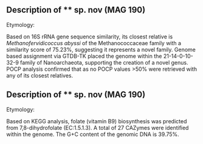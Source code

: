 ## Description of ** sp. nov (MAG 190) 
<!-- 
Genome completeness is ;79.91
Genome contamination is ;1.4
 -->

Etymology:

Based on 16S rRNA gene sequence similarity, 
its closest relative is 
*Methanofervidicoccus abyssi* of the Methanococcaceae family 
with a similarity score of 75.23%, suggesting it represents a novel family. 
Genome based assignment via GTDB-TK placed the genome within the 
21-14-0-10-32-9 family of Nanoarchaeota, supporting the creation of a novel genus. 
POCP analysis confirmed that as no POCP values >50% were retrieved with any of its closest relatives. 


## Description of ** sp. nov (MAG 190) 

Etymology:

Based on KEGG analysis,
folate (vitamin B9) biosynthesis was predicted from 7,8-dihydrofolate (EC:1.5.1.3).
A total of 27 CAZymes were identified within the genome.
The G+C content of the genomic DNA is  39.75%.
